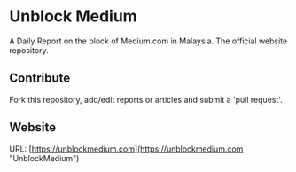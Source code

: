 # Unblock Medium

A Daily Report on the block of Medium.com in Malaysia. The official website repository.

## Contribute

Fork this repository, add/edit reports or articles and submit a 'pull request'.

## Website

URL: [https://unblockmedium.com](https://unblockmedium.com "UnblockMedium")